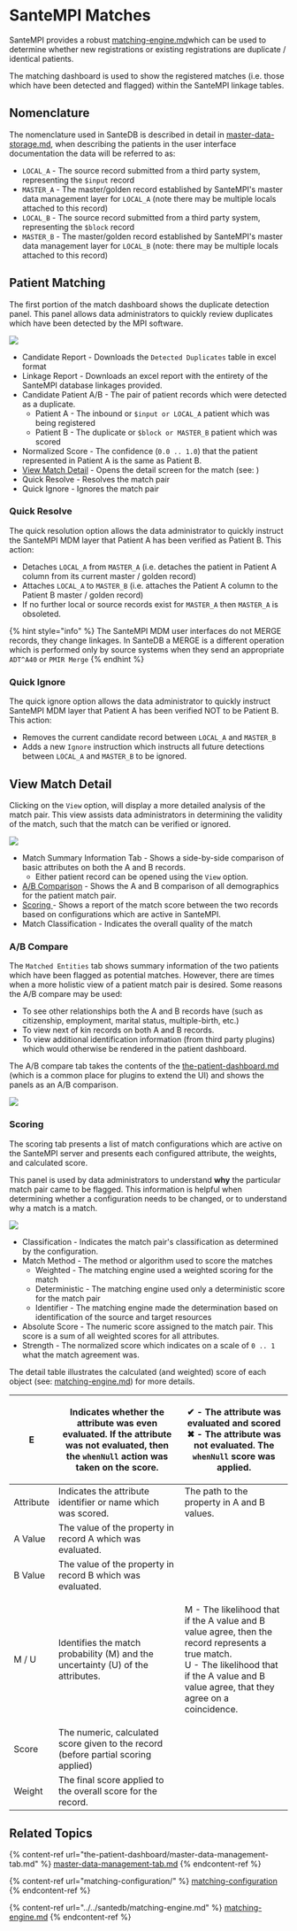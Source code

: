 # SanteMPI Matches

SanteMPI provides a robust [matching-engine.md](../../santedb/matching-engine.md "mention")which can be used to determine whether new registrations or existing registrations are duplicate / identical patients.&#x20;

The matching dashboard is used to show the registered matches (i.e. those which have been detected and flagged) within the SanteMPI linkage tables.&#x20;

## Nomenclature

The nomenclature used in SanteDB is described in detail in [master-data-storage.md](../../santedb/data-storage-patterns/master-data-storage.md "mention"), when describing the patients in the user interface documentation the data will be referred to as:

* `LOCAL_A` - The source record submitted from a third party system, representing the `$input` record
* `MASTER_A` - The master/golden record established by SanteMPI's master data management layer for `LOCAL_A` (note there may be multiple locals attached to this record)
* `LOCAL_B` - The source record submitted from a third party system, representing the `$block` record
* `MASTER_B` - The master/golden record established by SanteMPI's master data management layer for `LOCAL_B` (note: there may be multiple locals attached to this record)

## Patient Matching

The first portion of the match dashboard shows the duplicate detection panel. This panel allows data administrators to quickly review duplicates which have been detected by the MPI software.

![](<../../.gitbook/assets/image (438) (1) (1) (1) (1) (1).png>)

* Candidate Report - Downloads the `Detected Duplicates` table in excel format
* Linkage Report - Downloads an excel report with the entirety of the SanteMPI database linkages provided.
* Candidate Patient A/B - The pair of patient records which were detected as a duplicate.
  * Patient A - The inbound or `$input or LOCAL_A` patient which was being registered
  * Patient B - The duplicate or `$block or MASTER_B` patient which was scored
* Normalized Score - The confidence (`0.0 .. 1.0`) that the patient represented in Patient A is the same as Patient B.
* [View Match Detail](santempi-matches.md#undefined) - Opens the detail screen for the match (see: )
* Quick Resolve - Resolves the match pair
* Quick Ignore - Ignores the match pair

### Quick Resolve

The quick resolution option allows the data administrator to quickly instruct the SanteMPI MDM layer that Patient A has been verified as Patient B. This action:

* Detaches `LOCAL_A` from `MASTER_A` (i.e. detaches the patient in Patient A column from its current master / golden record)
* Attaches `LOCAL_A` to `MASTER_B` (i.e. attaches the Patient A column to the Patient B master / golden record)
* If no further local or source records exist for `MASTER_A` then `MASTER_A` is obsoleted.

{% hint style="info" %}
The SanteMPI MDM user interfaces do not MERGE records, they change linkages. In SanteDB a MERGE is a different operation which is performed only by source systems when they send an appropriate `ADT^A40` or `PMIR Merge`
{% endhint %}

### Quick Ignore

The quick ignore option allows the data administrator to quickly instruct SanteMPI MDM layer that Patient A has been verified NOT to be Patient B. This action:

* Removes the current candidate record between `LOCAL_A` and `MASTER_B`
* Adds a new `Ignore` instruction which instructs all future detections between `LOCAL_A` and `MASTER_B` to be ignored.

## View Match Detail

Clicking on the `View` option, will display a more detailed analysis of the match pair. This view assists data administrators in determining the validity of the match, such that the match can be verified or ignored.

![](<../../.gitbook/assets/image (430) (1) (1) (1) (1).png>)

* Match Summary Information Tab - Shows a side-by-side comparison of basic attributes on both the A and B records.
  * Either patient record can be opened using the `View` option.
* [A/B Comparison](santempi-matches.md#a-b-compare) - Shows the A and B comparison of all demographics for the patient match pair.
* [Scoring ](santempi-matches.md#undefined)- Shows a report of the match score between the two records based on configurations which are active in SanteMPI.
* Match Classification - Indicates the overall quality of the match

### A/B Compare

The `Matched Entities` tab shows summary information of the two patients which have been flagged as potential matches. However, there are times when a more holistic view of a patient match pair is desired. Some reasons the A/B compare may be used:

* To see other relationships both the A and B records have (such as citizenship, employment, marital status, multiple-birth, etc.)
* To view next of kin records on both A and B records.
* &#x20;To view additional identification information (from third party plugins) which would otherwise be rendered in the patient dashboard.

The A/B compare tab takes the contents of the [the-patient-dashboard.md](../../santempi/the-patient-dashboard.md "mention") (which is a common place for plugins to extend the UI) and shows the panels as an A/B comparison.

![](<../../.gitbook/assets/image (439) (1) (1) (1) (1).png>)

### Scoring

The scoring tab presents a list of match configurations which are active on the SanteMPI server and presents each configured attribute, the weights, and calculated score.&#x20;

This panel is used by data administrators to understand **why** the particular match pair came to be flagged. This information is helpful when determining whether a configuration needs to be changed, or to understand why a match is a match.

![](<../../.gitbook/assets/image (418).png>)

* Classification - Indicates the match pair's classification as determined by the configuration.
* Match Method - The method or algorithm used to score the matches&#x20;
  * Weighted - The matching engine used a weighted scoring for the match
  * Deterministic - The matching engine used only a deterministic score for the match pair
  * Identifier - The matching engine made the determination based on identification of the source and target resources
* Absolute Score - The numeric score assigned to the match pair. This score is a sum of all weighted scores for all attributes.
* Strength - The normalized score which indicates on a scale of `0 .. 1` what the match agreement was.

The detail table illustrates the calculated (and weighted) score of each object (see: [matching-engine.md](../../santedb/matching-engine.md "mention")) for more details.

| E         | Indicates whether the attribute was even evaluated. If the attribute was not evaluated, then the `whenNull` action was taken on the score. | <p><span data-gb-custom-inline data-tag="emoji" data-code="2714">✔</span> - The attribute was evaluated and scored<br><span data-gb-custom-inline data-tag="emoji" data-code="2716">✖</span> - The attribute was not evaluated. The <code>whenNull</code> score was applied.</p> |
| --------- | ------------------------------------------------------------------------------------------------------------------------------------------ | -------------------------------------------------------------------------------------------------------------------------------------------------------------------------------------------------------------------------------------------------------------------------------- |
| Attribute | Indicates the attribute identifier or name which was scored.                                                                               | The path to the property in A and B values.                                                                                                                                                                                                                                      |
| A Value   | The value of the property in record A which was evaluated.                                                                                 |                                                                                                                                                                                                                                                                                  |
| B Value   | The value of the property in record B which was evaluated.                                                                                 |                                                                                                                                                                                                                                                                                  |
| M / U     | Identifies the match probability (M) and the uncertainty (U) of the attributes.                                                            | <p>M - The likelihood that if the A value and B value agree, then the record represents a true match.<br>U - The likelihood that if the A value and B value agree, that they agree on a coincidence.</p>                                                                         |
| Score     | The numeric, calculated score given to the record (before partial scoring applied)                                                         |                                                                                                                                                                                                                                                                                  |
| Weight    | The final score applied to the overall score for the record.                                                                               |                                                                                                                                                                                                                                                                                  |

## Related Topics

{% content-ref url="the-patient-dashboard/master-data-management-tab.md" %}
[master-data-management-tab.md](the-patient-dashboard/master-data-management-tab.md)
{% endcontent-ref %}

{% content-ref url="matching-configuration/" %}
[matching-configuration](matching-configuration/)
{% endcontent-ref %}

{% content-ref url="../../santedb/matching-engine.md" %}
[matching-engine.md](../../santedb/matching-engine.md)
{% endcontent-ref %}
